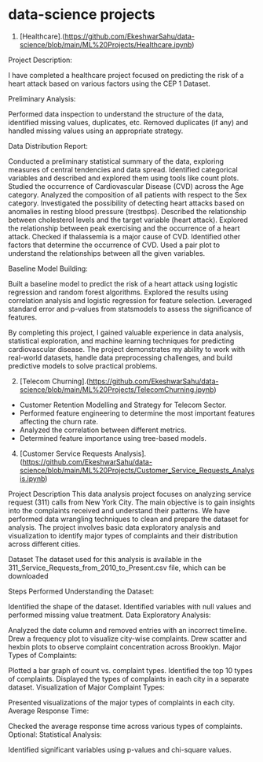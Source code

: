 # data-science projects
1. [Healthcare].(https://github.com/EkeshwarSahu/data-science/blob/main/ML%20Projects/Healthcare.ipynb) 


Project Description:

I have completed a healthcare project focused on predicting the risk of a heart attack based on various factors using the CEP 1 Dataset.

Preliminary Analysis:

Performed data inspection to understand the structure of the data, identified missing values, duplicates, etc.
Removed duplicates (if any) and handled missing values using an appropriate strategy.

Data Distribution Report:

Conducted a preliminary statistical summary of the data, exploring measures of central tendencies and data spread.
Identified categorical variables and described and explored them using tools like count plots.
Studied the occurrence of Cardiovascular Disease (CVD) across the Age category.
Analyzed the composition of all patients with respect to the Sex category.
Investigated the possibility of detecting heart attacks based on anomalies in resting blood pressure (trestbps).
Described the relationship between cholesterol levels and the target variable (heart attack).
Explored the relationship between peak exercising and the occurrence of a heart attack.
Checked if thalassemia is a major cause of CVD.
Identified other factors that determine the occurrence of CVD.
Used a pair plot to understand the relationships between all the given variables.

Baseline Model Building:

Built a baseline model to predict the risk of a heart attack using logistic regression and random forest algorithms.
Explored the results using correlation analysis and logistic regression for feature selection.
Leveraged standard error and p-values from statsmodels to assess the significance of features.

By completing this project, I gained valuable experience in data analysis, statistical exploration, and machine learning techniques for predicting cardiovascular disease. The project demonstrates my ability to work with real-world datasets, handle data preprocessing challenges, and build predictive models to solve practical problems.

2. [Telecom Churning].(https://github.com/EkeshwarSahu/data-science/blob/main/ML%20Projects/TelecomChurning.ipynb)

- Customer Retention Modelling and Strategy for Telecom Sector.
- Performed feature engineering to determine the most important features affecting the churn rate. 
- Analyzed the correlation between different metrics. 
- Determined feature importance using tree-based models.

4. [Customer Service Requests Analysis].(https://github.com/EkeshwarSahu/data-science/blob/main/ML%20Projects/Customer_Service_Requests_Analysis.ipynb)

   
Project Description
This data analysis project focuses on analyzing service request (311) calls from New York City. The main objective is to gain insights into the complaints received and understand their patterns. We have performed data wrangling techniques to clean and prepare the dataset for analysis. The project involves basic data exploratory analysis and visualization to identify major types of complaints and their distribution across different cities.

Dataset
The dataset used for this analysis is available in the 311_Service_Requests_from_2010_to_Present.csv file, which can be downloaded 


Steps Performed
Understanding the Dataset:

Identified the shape of the dataset.
Identified variables with null values and performed missing value treatment.
Data Exploratory Analysis:

Analyzed the date column and removed entries with an incorrect timeline.
Drew a frequency plot to visualize city-wise complaints.
Drew scatter and hexbin plots to observe complaint concentration across Brooklyn.
Major Types of Complaints:

Plotted a bar graph of count vs. complaint types.
Identified the top 10 types of complaints.
Displayed the types of complaints in each city in a separate dataset.
Visualization of Major Complaint Types:

Presented visualizations of the major types of complaints in each city.
Average Response Time:

Checked the average response time across various types of complaints.
Optional: Statistical Analysis:

Identified significant variables using p-values and chi-square values.
